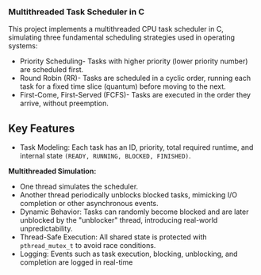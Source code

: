 ### Multithreaded Task Scheduler in C

This project implements a multithreaded CPU task scheduler in C, simulating three fundamental scheduling strategies used in operating systems:

- Priority Scheduling-  Tasks with higher priority (lower priority number) are scheduled first.
- Round Robin (RR)- Tasks are scheduled in a cyclic order, running each task for a fixed time slice (quantum) before moving to the next.
- First-Come, First-Served (FCFS)- Tasks are executed in the order they arrive, without preemption.

## Key Features
- Task Modeling: Each task has an ID, priority, total required runtime, and internal state `(READY, RUNNING, BLOCKED, FINISHED)`.

**Multithreaded Simulation:**
- One thread simulates the scheduler. 
- Another thread periodically unblocks blocked tasks, mimicking I/O completion or other asynchronous events.
- Dynamic Behavior: Tasks can randomly become blocked and are later unblocked by the "unblocker" thread, introducing real-world unpredictability.
- Thread-Safe Execution: All shared state is protected with `pthread_mutex_t` to avoid race conditions.
- Logging: Events such as task execution, blocking, unblocking, and completion are logged in real-time
